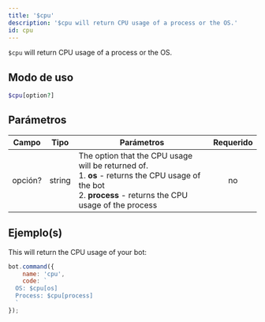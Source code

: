 ```yaml
---
title: '$cpu'
description: '$cpu will return CPU usage of a process or the OS.'
id: cpu
---
```


`$cpu` will return CPU usage of a process or the OS.

## Modo de uso

```php
$cpu[option?]
```

## Parámetros

| Campo   | Tipo   | Parámetros                                                                                                                                                                      | Requerido |
| ------- | ------ | ------------------------------------------------------------------------------------------------------------------------------------------------------------------------------- |:---------:|
| opción? | string | The option that the CPU usage will be returned of. <br /> 1. **os** - returns the CPU usage of the bot <br /> 2. **process** - returns the CPU usage of the process |    no     |

## Ejemplo(s)

This will return the CPU usage of your bot:

```javascript
bot.command({
    name: 'cpu',
    code: `
  OS: $cpu[os] 
  Process: $cpu[process] 
  `
});
```